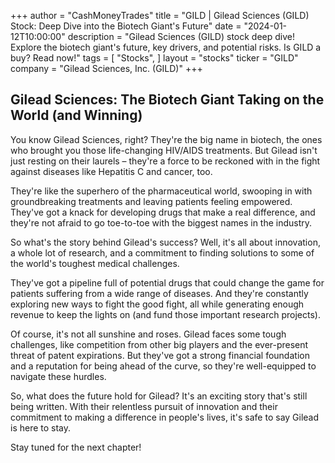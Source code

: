 +++
author = "CashMoneyTrades"
title = "GILD |  Gilead Sciences (GILD) Stock: Deep Dive into the Biotech Giant's Future"
date = "2024-01-12T10:00:00"
description = "Gilead Sciences (GILD) stock deep dive! Explore the biotech giant's future, key drivers, and potential risks. Is GILD a buy? Read now!"
tags = [
"Stocks",
]
layout = "stocks"
ticker = "GILD"
company = "Gilead Sciences, Inc. (GILD)"
+++
        


## Gilead Sciences: The Biotech Giant Taking on the World (and Winning)

You know Gilead Sciences, right? They're the big name in biotech, the ones who brought you those life-changing HIV/AIDS treatments.  But Gilead isn't just resting on their laurels – they're a force to be reckoned with in the fight against diseases like Hepatitis C and cancer, too.

They're like the superhero of the pharmaceutical world, swooping in with groundbreaking treatments and leaving patients feeling empowered. They've got a knack for developing drugs that make a real difference, and they're not afraid to go toe-to-toe with the biggest names in the industry.

So what's the story behind Gilead's success? Well, it's all about innovation, a whole lot of research, and a commitment to finding solutions to some of the world's toughest medical challenges. 

They've got a pipeline full of potential drugs that could change the game for patients suffering from a wide range of diseases. And they're constantly exploring new ways to fight the good fight, all while generating enough revenue to keep the lights on (and fund those important research projects). 

Of course, it's not all sunshine and roses. Gilead faces some tough challenges, like competition from other big players and the ever-present threat of patent expirations. But they've got a strong financial foundation and a reputation for being ahead of the curve, so they're well-equipped to navigate these hurdles.

So, what does the future hold for Gilead? It's an exciting story that's still being written. With their relentless pursuit of innovation and their commitment to making a difference in people's lives, it's safe to say Gilead is here to stay. 

Stay tuned for the next chapter! 

        